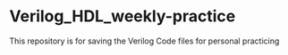 # Verilog_HDL_weekly-practice
This repository is for saving the Verilog Code files for personal practicing
